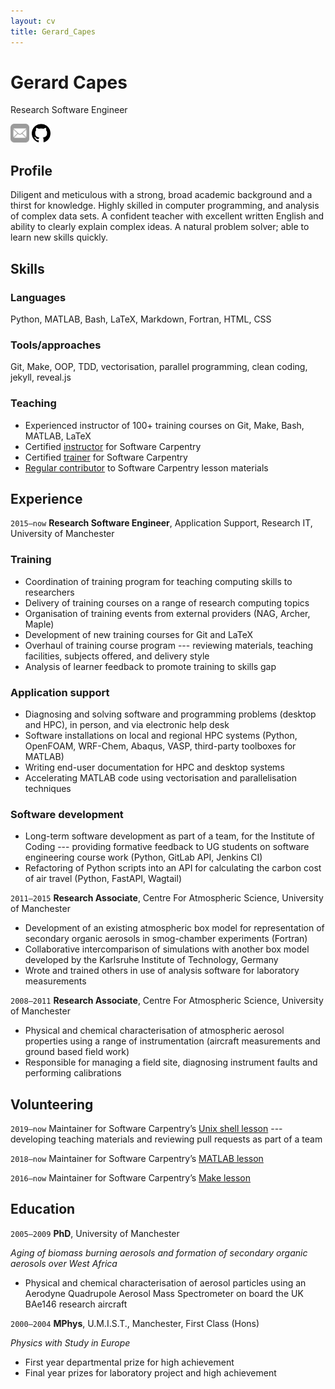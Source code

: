 ```yaml
---
layout: cv
title: Gerard_Capes
---
```

# Gerard Capes
Research Software Engineer

<a href="mailto:gerardcapes@gmail.com" target="blank" class="icon"><img src="media/icons/icon-email.svg" alt="email me" height="30" width="30"/></a>
<a href="https://github.com/gcapes" target="blank" class="icon"><img src="media/icons/github.svg" alt="my github" height="30" width="30"/></a>

## Profile

Diligent and meticulous with a strong, broad academic background and a thirst for knowledge.
Highly skilled in computer programming, and analysis of complex data sets.
A confident teacher with excellent written English and ability to clearly explain complex ideas.
A natural problem solver; able to learn new skills quickly.


## Skills

### Languages
Python, MATLAB, Bash, LaTeX, Markdown, Fortran, HTML, CSS

### Tools/approaches
Git, Make, OOP, TDD, vectorisation, parallel programming, clean coding, jekyll, reveal.js

### Teaching
- Experienced instructor of 100+ training courses on Git, Make, Bash, MATLAB, LaTeX
- Certified [instructor] for Software Carpentry
- Certified [trainer] for Software Carpentry
- [Regular contributor][shell-commits] to Software Carpentry lesson materials


## Experience
`2015–now`
**Research Software Engineer**, Application Support, Research IT, University of Manchester

### Training
- Coordination of training program for teaching computing skills to researchers
- Delivery of training courses on a range of research computing topics
- Organisation of training events from external providers (NAG, Archer, Maple)
- Development of new training courses for Git and LaTeX
- Overhaul of training course program --- reviewing materials, teaching facilities, subjects offered, and delivery style
- Analysis of learner feedback to promote training to skills gap

### Application support
- Diagnosing and solving software and programming problems (desktop and HPC), in person, and via electronic help desk
- Software installations on local and regional HPC systems (Python, OpenFOAM, WRF-Chem, Abaqus, VASP, third-party toolboxes for MATLAB)
- Writing end-user documentation for HPC and desktop systems
- Accelerating MATLAB code using vectorisation and parallelisation techniques

### Software development
- Long-term software development as part of a team, for the Institute of Coding ---
  providing formative feedback to UG students on software engineering course work (Python, GitLab API, Jenkins CI)
- Refactoring of Python scripts into an API for calculating the carbon cost of air travel (Python, FastAPI, Wagtail)

`2011–2015`
**Research Associate**, Centre For Atmospheric Science, University of Manchester
- Development of an existing atmospheric box model for representation of secondary
organic aerosols in smog-chamber experiments (Fortran)
- Collaborative intercomparison of simulations with another box model developed by
the Karlsruhe Institute of Technology, Germany
- Wrote and trained others in use of analysis software for laboratory measurements

`2008–2011`
**Research Associate**, Centre For Atmospheric Science, University of Manchester
- Physical and chemical characterisation of atmospheric aerosol properties using a
range of instrumentation (aircraft measurements and ground based field work)
- Responsible for managing a field site, diagnosing instrument faults and performing
calibrations

## Volunteering
`2019–now`
Maintainer for Software Carpentry’s [Unix shell lesson][shell-lesson] --- developing teaching
materials and reviewing pull requests as part of a team

`2018–now`
Maintainer for Software Carpentry’s [MATLAB lesson][matlab-lesson]

`2016–now`
Maintainer for Software Carpentry’s [Make lesson][make-lesson]


## Education
`2005–2009`
**PhD**, University of Manchester

*Aging of biomass burning aerosols and formation of secondary organic aerosols over West Africa*

- Physical and chemical characterisation of aerosol particles using an Aerodyne
Quadrupole Aerosol Mass Spectrometer on board the UK BAe146 research aircraft

`2000–2004`
**MPhys**, U.M.I.S.T., Manchester, First Class (Hons)

*Physics with Study in Europe*

- First year departmental prize for high achievement
- Final year prizes for laboratory project and high achievement

[shell-lesson]: https://github.com/swcarpentry/shell-novice
[matlab-lesson]: https://github.com/swcarpentry/matlab-novice-inflammation/
[make-lesson]: https://github.com/swcarpentry/make-novice
[shell-commits]: https://github.com/swcarpentry/shell-novice/graphs/contributors
[instructor]: https://carpentries.org/community/#instructors
[trainer]: https://carpentries.org/community/#trainers
